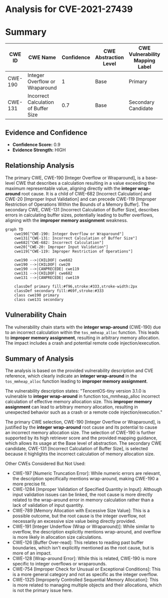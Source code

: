 # Analysis for CVE-2021-27439

# Summary
| CWE ID  | CWE Name  | Confidence | CWE Abstraction Level | CWE Vulnerability Mapping Label | CWE-Vulnerability Mapping Notes |
|------------------|-----------------------------------------------------|------------|-----------------------|------------------------------------|-----------------------------------|
| CWE-190 | Integer Overflow or Wraparound | 1  | Base  | Primary | Allowed |
| CWE-131 | Incorrect Calculation of Buffer Size  | 0.7 | Base  | Secondary Candidate  | Allowed |

## Evidence and Confidence

*   **Confidence Score:** 0.9
*   **Evidence Strength:** HIGH

## Relationship Analysis
The primary CWE, CWE-190 [Integer Overflow or Wraparound], is a base-level CWE that describes a calculation resulting in a value exceeding the maximum representable value, aligning directly with the **integer wrap-around** root cause. It is a child of CWE-682 [Incorrect Calculation] and CWE-20 [Improper Input Validation] and can precede CWE-119 [Improper Restriction of Operations Within the Bounds of a Memory Buffer]. The secondary CWE, CWE-131 [Incorrect Calculation of Buffer Size], describes errors in calculating buffer sizes, potentially leading to buffer overflows, aligning with the **improper memory assignment** weakness.

```mermaid
graph TD
    cwe190["CWE-190: Integer Overflow or Wraparound"]
    cwe131["CWE-131: Incorrect Calculation of Buffer Size"]
    cwe682["CWE-682: Incorrect Calculation"]
    cwe20["CWE-20: Improper Input Validation"]
    cwe119["CWE-119: Improper Restriction of Operations"]

    cwe190 -->|CHILDOF| cwe682
    cwe190 -->|CHILDOF| cwe20
    cwe190 -->|CANPRECEDE| cwe119
    cwe131 -->|CHILDOF| cwe682
    cwe131 -->|CANPRECEDE| cwe119

    classDef primary fill:#f96,stroke:#333,stroke-width:2px
    classDef secondary fill:#69f,stroke:#333
    class cwe190 primary
    class cwe131 secondary
```

## Vulnerability Chain
The vulnerability chain starts with the **integer wrap-around** (CWE-190) due to an incorrect calculation within the `tos_mmheap_alloc` function. This leads to **improper memory assignment**, resulting in arbitrary memory allocation. The impact includes a crash and potential remote code injection/execution.

## Summary of Analysis
The analysis is based on the provided vulnerability description and CVE reference, which clearly indicate an **integer wrap-around** in the `tos_mmheap_alloc` function leading to **improper memory assignment**.

The vulnerability description states: "TencentOS-tiny version 3.1.0 is vulnerable to **integer wrap-around** in function tos_mmheap_alloc incorrect calculation of effective memory allocation size. This **improper memory assignment** can lead to arbitrary memory allocation, resulting in unexpected behavior such as a crash or a remote code injection/execution."

The primary CWE selection, CWE-190 [Integer Overflow or Wraparound], is justified by the **integer wrap-around** root cause and its potential to cause an incorrect memory allocation size. The selection of CWE-190 is further supported by its high retriever score and the provided mapping guidance, which allows its usage at the Base level of abstraction. The secondary CWE candidate, CWE-131 [Incorrect Calculation of Buffer Size], is selected because it highlights the incorrect calculation of memory allocation size.

Other CWEs Considered But Not Used:

*   CWE-197 [Numeric Truncation Error]: While numeric errors are relevant, the description specifically mentions wrap-around, making CWE-190 a more precise fit.
*   CWE-1284 [Improper Validation of Specified Quantity in Input]: Although input validation issues can be linked, the root cause is more directly related to the wrap-around error in memory calculation rather than a lack of validation of input quantity.
*   CWE-789 [Memory Allocation with Excessive Size Value]: This is a possible outcome, but the root cause is the integer overflow, not necessarily an excessive size value being directly provided.
*   CWE-191 [Integer Underflow (Wrap or Wraparound)]: While similar to overflow, the description explicitly mentions wrap-around, and overflow is more likely in allocation size calculations.
*   CWE-126 [Buffer Over-read]: This relates to reading past buffer boundaries, which isn't explicitly mentioned as the root cause, but is more of an impact.
*   CWE-128 [Wrap-around Error]: While this is related, CWE-190 is more specific to integer overflows or wraparounds.
*   CWE-754 [Improper Check for Unusual or Exceptional Conditions]: This is a more general category and not as specific as the integer overflow.
*   CWE-1325 [Improperly Controlled Sequential Memory Allocation]: This is more related to managing multiple objects and their allocations, which is not the primary issue here.